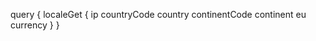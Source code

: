 query {
    localeGet {
        ip
        countryCode
        country
        continentCode
        continent
        eu
        currency
    }
}
